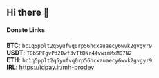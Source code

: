 ## Hi there 👋


#### Donate Links

**BTC**: `bc1q5pplt2q5yufvq0rp56hcxauaecy6wvk2gvgyr9`</br>
**USDT**: `TGbSPFgvPd2Dwf3vTtDNr44vwimMxMQ7N2`</br>
**ETH**: `bc1q5pplt2q5yufvq0rp56hcxauaecy6wvk2gvgyr9`</br>
**IRL**: https://idpay.ir/mh-prodev</br>
